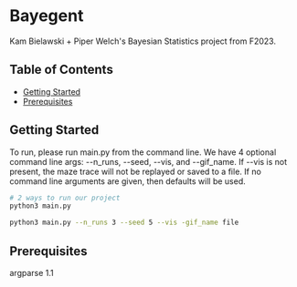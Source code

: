 # Bayegent

Kam Bielawski + Piper Welch's Bayesian Statistics project from F2023. 

## Table of Contents
- [Getting Started](#getting-started)
- [Prerequisites](#prerequisites)


## Getting Started

To run, please run main.py from the command line. We have 4 optional command line args: --n_runs, --seed, --vis, and --gif_name. If --vis is not present, the maze trace will not be replayed or saved to a file. If no command line arguments are given, then defaults will be used. 

```bash
# 2 ways to run our project
python3 main.py 

python3 main.py --n_runs 3 --seed 5 --vis -gif_name file
```

## Prerequisites
argparse 1.1 